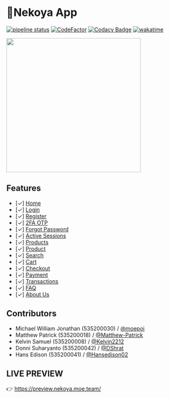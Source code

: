 # 🌟**Nekoya App**

[![pipeline status](https://gitlab.com/nekoya/app/badges/main/pipeline.svg)](https://gitlab.com/nekoya/app/-/commits/main)
[![CodeFactor](https://www.codefactor.io/repository/github/nekoya-site/app/badge)](https://www.codefactor.io/repository/github/nekoya-site/app)
[![Codacy Badge](https://app.codacy.com/project/badge/Grade/bd9bc51190ed4140b1b8677b46ed58c8)](https://www.codacy.com/gl/nekoya/app/dashboard?utm_source=gitlab.com&amp;utm_medium=referral&amp;utm_content=nekoya/app&amp;utm_campaign=Badge_Grade)
[![wakatime](https://wakatime.com/badge/gitlab/nekoya/app.svg)](https://wakatime.com/badge/gitlab/nekoya/app)

<img src="https://telegra.ph/file/628a174121081bd03aa07.png" width="350">

## Features
- [✓] [Home](https://gitlab.com/nekoya/app/-/issues/12)
- [✓] [Login](https://gitlab.com/nekoya/app/-/issues/11)
- [✓] [Register](https://gitlab.com/nekoya/app/-/issues/4)
- [✓] [2FA OTP](https://gitlab.com/nekoya/app/-/issues/1)
- [✓] [Forgot Password](https://gitlab.com/nekoya/app/-/issues/2)
- [✓] [Active Sessions](https://gitlab.com/nekoya/app/-/issues/10)
- [✓] [Products](https://gitlab.com/nekoya/app/-/issues/6)
- [✓] [Product](https://gitlab.com/nekoya/app/-/issues/7)
- [✓] [Search](https://gitlab.com/nekoya/app/-/issues/16)
- [✓] [Cart](https://gitlab.com/nekoya/app/-/issues/8)
- [✓] [Checkout](https://gitlab.com/nekoya/app/-/issues/5)
- [✓] [Payment](https://gitlab.com/nekoya/app/-/issues/3)
- [✓] [Transactions](https://gitlab.com/nekoya/app/-/issues/9)
- [✓] [FAQ](https://gitlab.com/nekoya/app/-/issues/15)
- [✓] [About Us](https://gitlab.com/nekoya/app/-/issues/14)

## Contributors
- Michael William Jonathan (535200030) / [@moepoi](https://github.com/moepoi)
- Matthew Patrick (535200018) / [@Matthew-Patrick](https://github.com/Matthew-Patrick)
- Kelvin Samuel (535200008) / [@Kelvin2212](https://github.com/Kelvin2212)
- Donni Suharyanto (535200042) / [@DShrat](https://github.com/DShrat)
- Hans Edison (535200041) / [@Hansedison02](https://github.com/Hansedison02)

## LIVE PREVIEW
👉 https://preview.nekoya.moe.team/